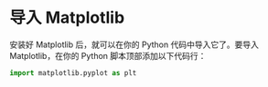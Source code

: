 # 导入 Matplotlib

安装好 Matplotlib 后，就可以在你的 Python 代码中导入它了。要导入 Matplotlib，在你的 Python 脚本顶部添加以下代码行：

```python
import matplotlib.pyplot as plt
```
